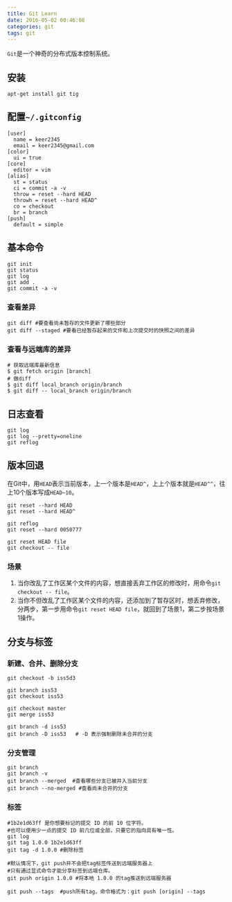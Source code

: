 ```yaml
---
title: Git Learn
date: 2016-05-02 00:46:08
categories: git
tags: git
---
```

`Git`是一个神奇的分布式版本控制系统。

## 安装
```
apt-get install git tig
```

<!--more-->

## 配置`~/.gitconfig`
```
[user]
  name = keer2345
  email = keer2345@gmail.com
[color]
  ui = true
[core]
  editor = vim
[alias]
  st = status
  ci = commit -a -v
  throw = reset --hard HEAD
  throwh = reset --hard HEAD^
  co = checkout
  br = branch
[push]
  default = simple
```

## 基本命令
```
git init
git status
git log
git add .
git commit -a -v
```
### 查看差异
```
git diff #要查看尚未暂存的文件更新了哪些部分
git diff --staged #要看已经暂存起来的文件和上次提交时的快照之间的差异
```
### 查看与远端库的差异
```
# 获取远端库最新信息
$ git fetch origin [branch]
# 做diff
$ git diff local_branch origin/branch
$ git diff -- local_branch origin/branch
```

## 日志查看
```
git log
git log --pretty=oneline
git reflog
```

## 版本回退
在Git中，用`HEAD`表示当前版本，上一个版本是`HEAD^`，上上个版本就是`HEAD^^`，往上10个版本写成`HEAD~10`。
```
git reset --hard HEAD
git reset --hard HEAD^

git reflog
git reset --hard 0050777

git reset HEAD file
git checkout -- file
```
### 场景
1. 当你改乱了工作区某个文件的内容，想直接丢弃工作区的修改时，用命令`git checkout -- file`。
1. 当你不但改乱了工作区某个文件的内容，还添加到了暂存区时，想丢弃修改，分两步，第一步用命令`git reset HEAD file`，就回到了场景1，第二步按场景1操作。

## 分支与标签
### 新建、合并、删除分支
```
git checkout -b iss5d3

git branch iss53
git checkout iss53

git checkout master
git merge iss53

git branch -d iss53
git branch -D iss53   # -D 表示强制删除未合并的分支
```

### 分支管理
```shell
git branch
git branch -v
git branch --merged  #查看哪些分支已被并入当前分支
git branch --no-merged #查看尚未合并的分支
```

### 标签
```
#1b2e1d63ff 是你想要标记的提交 ID 的前 10 位字符。
#也可以使用少一点的提交 ID 前几位或全部，只要它的指向具有唯一性。
git log
git tag 1.0.0 1b2e1d63ff
git tag -d 1.0.0 #删除标签

#默认情况下，git push并不会把tag标签传送到远端服务器上
#只有通过显式命令才能分享标签到远端仓库。
git push origin 1.0.0 #将本地 1.0.0 的tag推送到远端服务器

git push --tags  #push所有tag，命令格式为：git push [origin] --tags
```
